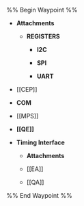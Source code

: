 %% Begin Waypoint %%
- **Attachments**
	- **REGISTERS**
		- **I2C**

		- **SPI**

		- **UART**

- [[CEP]]
- **COM**

- [[MPS]]
- **[[QE]]**
- **Timing Interface**
	- **Attachments**

	- [[EA]]
	- [[QA]]

%% End Waypoint %%
